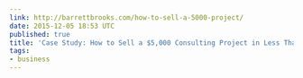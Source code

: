 ```yaml
---
link: http://barrettbrooks.com/how-to-sell-a-5000-project/
date: 2015-12-05 18:53 UTC
published: true
title: 'Case Study: How to Sell a $5,000 Consulting Project in Less Than a Week'
tags:
- business
---
```



